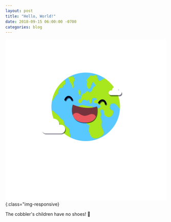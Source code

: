 ```yaml
---
layout: post
title: "Hello, World!"
date: 2018-09-15 06:00:00 -0700
categories: blog
---
```


![Hello World](/assets/img/hello_world.png){:class="img-responsive}

The cobbler's children have no shoes! 👟